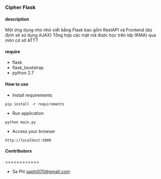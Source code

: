 ### Cipher Flask

#### description
Một ứng dụng nho nhỏ viết bằng Flask bao gồm RestAPI và Frontend (dự định sẽ sử dụng AJAX)
Tổng hợp các mật mã được học trên lớp (KMA) qua môn cơ sở ATTT

#### require

- flask
- flask_bootstrap
- python 2.7

#### How to use

- Install requirements

```
pip install -r requirements

```
- Run application

```
python main.py
```

- Access your browser

```
http://localhost:5000
```

#### Contributors
============
- Sa Phi <saphi070@gmail.com>
